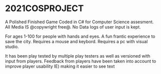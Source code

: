 # 2021COSPROJECT
 A Polished Finished Game Coded in C# for Computer Science assesment. All Media IS @copywright free@. No Data logs of user input is kept.

For ages 1-100 for people with hands and eyes.
A fun frantic experience to save the city.
Requires a mouse and keybord.
Requires a pc with visual studio.

It has been play tested by multiple play testers as well as versioned with input from players.
Feedback from players have been taken into account to improve player usability IE) making it easier to see text

